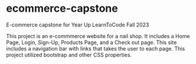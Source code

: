 # ecommerce-capstone
E-commerce capstone for Year Up LearnToCode Fall 2023

This project is an e-commmerce website for a nail shop. It includes a Home Page, Login, Sign-Up, Products Page, and a Check out page. This site includes a navigation bar with links that takes the user to each page. This project utilized bootstrap and other CSS properties. 
